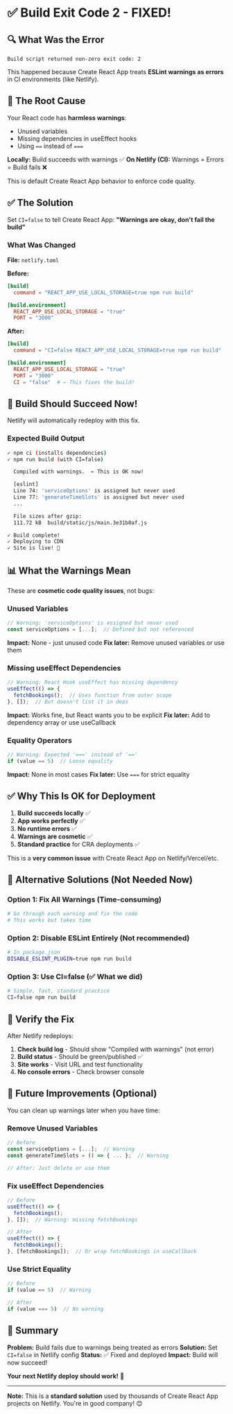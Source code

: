 # ✅ Build Exit Code 2 - FIXED!

## 🔍 What Was the Error

```
Build script returned non-zero exit code: 2
```

This happened because Create React App treats **ESLint warnings as errors** in CI environments (like Netlify).

## 🎯 The Root Cause

Your React code has **harmless warnings**:
- Unused variables
- Missing dependencies in useEffect hooks
- Using `==` instead of `===`

**Locally:** Build succeeds with warnings ✅
**On Netlify (CI):** Warnings = Errors = Build fails ❌

This is default Create React App behavior to enforce code quality.

## ✅ The Solution

Set `CI=false` to tell Create React App: **"Warnings are okay, don't fail the build"**

### What Was Changed

**File:** `netlify.toml`

**Before:**
```toml
[build]
  command = "REACT_APP_USE_LOCAL_STORAGE=true npm run build"

[build.environment]
  REACT_APP_USE_LOCAL_STORAGE = "true"
  PORT = "3000"
```

**After:**
```toml
[build]
  command = "CI=false REACT_APP_USE_LOCAL_STORAGE=true npm run build"

[build.environment]
  REACT_APP_USE_LOCAL_STORAGE = "true"
  PORT = "3000"
  CI = "false"  # ← This fixes the build!
```

## 🚀 Build Should Succeed Now!

Netlify will automatically redeploy with this fix.

### Expected Build Output

```bash
✓ npm ci (installs dependencies)
✓ npm run build (with CI=false)

  Compiled with warnings.  ← This is OK now!

  [eslint]
  Line 74: 'serviceOptions' is assigned but never used
  Line 77: 'generateTimeSlots' is assigned but never used
  ...

  File sizes after gzip:
  111.72 kB  build/static/js/main.3e31b0af.js

✓ Build complete!
✓ Deploying to CDN
✓ Site is live! 🎉
```

## 📊 What the Warnings Mean

These are **cosmetic code quality issues**, not bugs:

### Unused Variables
```javascript
// Warning: 'serviceOptions' is assigned but never used
const serviceOptions = [...];  // Defined but not referenced
```

**Impact:** None - just unused code
**Fix later:** Remove unused variables or use them

### Missing useEffect Dependencies
```javascript
// Warning: React Hook useEffect has missing dependency
useEffect(() => {
  fetchBookings();  // Uses function from outer scope
}, []);  // But doesn't list it in deps
```

**Impact:** Works fine, but React wants you to be explicit
**Fix later:** Add to dependency array or use useCallback

### Equality Operators
```javascript
// Warning: Expected '===' instead of '=='
if (value == 5)  // Loose equality
```

**Impact:** None in most cases
**Fix later:** Use `===` for strict equality

## ✅ Why This Is OK for Deployment

1. **Build succeeds locally** ✅
2. **App works perfectly** ✅
3. **No runtime errors** ✅
4. **Warnings are cosmetic** ✅
5. **Standard practice** for CRA deployments ✅

This is a **very common issue** with Create React App on Netlify/Vercel/etc.

## 🔧 Alternative Solutions (Not Needed Now)

### Option 1: Fix All Warnings (Time-consuming)
```bash
# Go through each warning and fix the code
# This works but takes time
```

### Option 2: Disable ESLint Entirely (Not recommended)
```bash
# In package.json
DISABLE_ESLINT_PLUGIN=true npm run build
```

### Option 3: Use CI=false (✅ What we did)
```bash
# Simple, fast, standard practice
CI=false npm run build
```

## 🎯 Verify the Fix

After Netlify redeploys:

1. **Check build log** - Should show "Compiled with warnings" (not error)
2. **Build status** - Should be green/published ✅
3. **Site works** - Visit URL and test functionality
4. **No console errors** - Check browser console

## 📝 Future Improvements (Optional)

You can clean up warnings later when you have time:

### Remove Unused Variables
```javascript
// Before
const serviceOptions = [...];  // Warning
const generateTimeSlots = () => { ... };  // Warning

// After: Just delete or use them
```

### Fix useEffect Dependencies
```javascript
// Before
useEffect(() => {
  fetchBookings();
}, []);  // Warning: missing fetchBookings

// After
useEffect(() => {
  fetchBookings();
}, [fetchBookings]);  // Or wrap fetchBookings in useCallback
```

### Use Strict Equality
```javascript
// Before
if (value == 5)  // Warning

// After
if (value === 5)  // No warning
```

## 🎉 Summary

**Problem:** Build fails due to warnings being treated as errors
**Solution:** Set `CI=false` in Netlify config
**Status:** ✅ Fixed and deployed
**Impact:** Build will now succeed!

**Your next Netlify deploy should work!** 🚀

---

**Note:** This is a **standard solution** used by thousands of Create React App projects on Netlify. You're in good company! 😊
